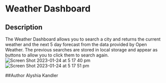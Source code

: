 # Weather Dashboard

## Description
The Weather Dashboard allows you to search a city and returns the current weather and the next 5 day forecast from the data provided by Open Weather. The previous searches are stored in local storage and appear as buttons to allow you to click them to search again.
![Screen Shot 2023-01-24 at 5 17 40 pm](https://user-images.githubusercontent.com/111984179/214224889-d28fe06b-87fd-4917-85ec-3429a82dde9d.png)
![Screen Shot 2023-01-24 at 5 17 51 pm](https://user-images.githubusercontent.com/111984179/214224901-9e35fa7f-305c-49a7-9430-37ab2668d7f1.png)

##Author
Alyshia Kandler
